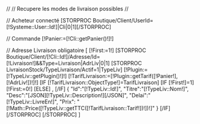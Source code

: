 //
//	Recupere les modes de livraison possibles
//


// Acheteur connecté
[STORPROC Boutique/Client/UserId=[!Systeme::User::Id!]|Cli|0|1][/STORPROC]

// Commande
[!Panier:=[!Cli::getPanier()!]!]

// Adresse Livraison obligatoire
[
	[!First:=1!]
	[STORPROC Boutique/Client/[!Cli::Id!]/Adresse/Id=[!Livraison!]&&Type=Livraison|AdrLiv|0|1]
			[STORPROC LivraisonStock/TypeLivraison/Actif=1|TypeLiv]
				[!Plugin:=[!TypeLiv::getPlugin()!]!]
				[!TarifLivraison:=[!Plugin::getTarif([!Panier!],[!AdrLiv!])!]!]
				[IF [!TarifLivraison::ObjectType!]=TarifLivraison]
					[IF [!First!]=1]
						[!First:=0!]
					[ELSE]
						,
					[/IF]
					{
						"Id":"[!TypeLiv::Id!]",
						"Titre":"[!TypeLiv::Nom!]",
						"Desc":"[JSON][!TypeLiv::Description!][/JSON]",
						"Delai":"[!TypeLiv::LivreEn!]",
						"Prix": "[!Math::Price([!TypeLiv::getTTC([!TarifLivraison::Tarif!])!])!]"
					}
				[/IF]
			[/STORPROC]
	[/STORPROC]
]